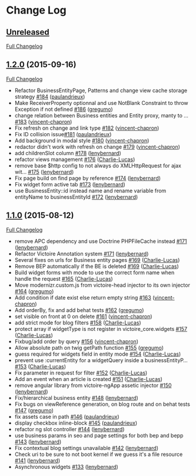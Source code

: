 # Change Log

## [Unreleased](https://github.com/victoire/victoire/tree/HEAD)

[Full Changelog](https://github.com/victoire/victoire/compare/1.2.0...HEAD)

## [1.2.0](https://github.com/victoire/victoire/tree/1.2.0) (2015-09-16)
[Full Changelog](https://github.com/victoire/victoire/compare/1.1.0...1.2.0)

- Refactor BusinessEntityPage, Patterns and change view cache storage strategy [#184](https://github.com/Victoire/victoire/pull/186) ([paulandrieux](https://github.com/paulandrieux)) 
- Make ReceiverProperty optionnal and use NotBlank Constraint to throw Exception if not defined [#186](https://github.com/Victoire/victoire/pull/186) ([gregumo](https://github.com/gregumo))
- change relation between Business entities and Entity proxy, manty to … [#183](https://github.com/Victoire/victoire/pull/183) ([vincent-chapron](https://github.com/vincent-chapron))
- Fix refresh on change and link type [#182](https://github.com/Victoire/victoire/pull/182) ([vincent-chapron](https://github.com/vincent-chapron))
- Fix ID collision issue[#181](https://github.com/Victoire/victoire/pull/181) ([paulandrieux](https://github.com/paulandrieux))
- Add background in modal style [#180](https://github.com/Victoire/victoire/pull/180) ([vincent-chapron](https://github.com/vincent-chapron))
- redactor didn't work with refresh on change [#179](https://github.com/Victoire/victoire/pull/179) ([vincent-chapron](https://github.com/vincent-chapron))
- add childrenSlot column [#178](https://github.com/Victoire/victoire/pull/178) ([lenybernard](https://github.com/lenybernard))
- refactor views management [#176](https://github.com/Victoire/victoire/pull/176) ([Charlie-Lucas](https://github.com/Charlie-Lucas))
- remove base $http config to not always do XMLHttpRequest for ajax wit… [#175](https://github.com/Victoire/victoire/pull/175) ([lenybernard](https://github.com/lenybernard))
- Fix page build on find page by reference [#174](https://github.com/Victoire/victoire/pull/174) ([lenybernard](https://github.com/lenybernard))
- Fix widget form active tab [#173](https://github.com/Victoire/victoire/pull/173) ([lenybernard](https://github.com/lenybernard))
- use BusinessEntity::id instead name and rename variable from entityName to businessEntityId [#172](https://github.com/Victoire/victoire/pull/172) ([lenybernard](https://github.com/lenybernard))


## [1.1.0](https://github.com/victoire/victoire/tree/1.1.0) (2015-08-12)
[Full Changelog](https://github.com/victoire/victoire/compare/1.0.1...1.1.0)

- remove APC dependency and use Doctrine PHPFileCache instead [#171](https://github.com/Victoire/victoire/pull/171) ([lenybernard](https://github.com/lenybernard))
- Refactor Victoire Annotation system [#171](https://github.com/Victoire/victoire/pull/171) ([lenybernard](https://github.com/lenybernard))
- Several fixes on urls for Business entity pages [\#169](https://github.com/Victoire/victoire/pull/169) ([Charlie-Lucas](https://github.com/Charlie-Lucas))
- Remove BEP automatically if the BE is deleted [\#169](https://github.com/Victoire/victoire/pull/169) ([Charlie-Lucas](https://github.com/Charlie-Lucas))
- Build widget forms with mode to use the correct form name when handle the request [\#165](https://github.com/Victoire/victoire/pull/165) ([Charlie-Lucas](https://github.com/Charlie-Lucas))
- Move modernizr.custom.js from victoire-head injector to its own injector [\#164](https://github.com/Victoire/victoire/pull/164) ([gregumo](https://github.com/gregumo))
- Add condition if date exist else return empty string [\#163](https://github.com/Victoire/victoire/pull/163) ([vincent-chapron](https://github.com/vincent-chapron))
- Add orderBy, fix and add behat tests [\#162](https://github.com/Victoire/victoire/pull/162) ([gregumo](https://github.com/gregumo))
- set visible on front at 0 on delete [\#161](https://github.com/Victoire/victoire/pull/161) ([vincent-chapron](https://github.com/vincent-chapron))
- add strict mode for blog filters [\#158](https://github.com/Victoire/victoire/pull/158) ([Charlie-Lucas](https://github.com/Charlie-Lucas))
- protect array if widgetType is not register in victoire\_core.widgets [\#157](https://github.com/Victoire/victoire/pull/157) ([Charlie-Lucas](https://github.com/Charlie-Lucas))
- Fixbug/add order by query [\#156](https://github.com/Victoire/victoire/pull/156) ([vincent-chapron](https://github.com/vincent-chapron))
- Allow absolute path on twig getPath function [\#155](https://github.com/Victoire/victoire/pull/155) ([gregumo](https://github.com/gregumo))
- guess required for widgets field in entity mode [\#154](https://github.com/Victoire/victoire/pull/154) ([Charlie-Lucas](https://github.com/Charlie-Lucas))
- prevent use :currentEntity for a widgetQuery inside a businessEntityP… [\#153](https://github.com/Victoire/victoire/pull/153) ([Charlie-Lucas](https://github.com/Charlie-Lucas))
- Fix parameter in request for filter [\#152](https://github.com/Victoire/victoire/pull/152) ([Charlie-Lucas](https://github.com/Charlie-Lucas))
- Add an event when an article is created [\#151](https://github.com/Victoire/victoire/pull/151) ([Charlie-Lucas](https://github.com/Charlie-Lucas))
- remove angular library from victoire-ngApp assetic injector [\#150](https://github.com/Victoire/victoire/pull/150) ([lenybernard](https://github.com/lenybernard))
- Fix/hierarchical business entity [\#148](https://github.com/Victoire/victoire/pull/148) ([lenybernard](https://github.com/lenybernard))
- Fix bugs on viewReference generation, on blog route and on behat tests [\#147](https://github.com/Victoire/victoire/pull/147) ([gregumo](https://github.com/gregumo))
- fix assets case in path [\#146](https://github.com/Victoire/victoire/pull/146) ([paulandrieux](https://github.com/paulandrieux))
- display checkbox inline-block [\#145](https://github.com/Victoire/victoire/pull/145) ([paulandrieux](https://github.com/paulandrieux))
- refactor ng slot controller [\#144](https://github.com/Victoire/victoire/pull/144) ([lenybernard](https://github.com/lenybernard))
- use business params in seo and page settings for both bep and bepp [\#143](https://github.com/Victoire/victoire/pull/143) ([lenybernard](https://github.com/lenybernard))
- Fix contextual blog settings unavailable [\#142](https://github.com/Victoire/victoire/pull/142) ([lenybernard](https://github.com/lenybernard))
- Check uri to be sure to not boot kernel if we guess it's a file resource [\#141](https://github.com/Victoire/victoire/pull/141) ([lenybernard](https://github.com/lenybernard))
- Asynchronous widgets [\#133](https://github.com/Victoire/victoire/pull/133) ([lenybernard](https://github.com/lenybernard))
